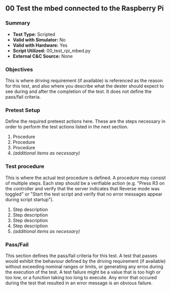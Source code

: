 ## 00 Test the mbed connected to the Raspberry Pi

### Summary

* **Test Type:**            Scripted
* **Valid with Simulator:** No
* **Valid with Hardware:**  Yes
* **Script Utilized:**      00_test_rpi_mbed.py
* **External C&C Source:**  None

### Objectives

This is where driving requirement (if available) is referenced as the reason for this test, and also where you describe what the dester should expect to see during and after the completion of the test. It does not define the pass/fail criteria.

### Pretest Setup

Define the required preteest actions here. These are the steps necessary in order to perform the test actions listed in the next section.

1. Procedure
2. Procedure
3. Procedure
4. *(additional items as necessary)*

### Test procedure

This is where the actual test procedure is defined. A procedure may consist of multiple steps. Each step should be a verifiable action (e.g. "Press R3 on the controller and verify that the server indicates that Reverse mode was toggled" or "Start the test script and verify that no error messages appear during script startup").

1. Step description
2. Step description
3. Step description
4. Step description
5. *(additional items as necessary)*

### Pass/Fail

This section defines the pass/fail criteria for this test. A test that passes would exhibit the behaviour defined by the driving requirement (if available) without exceeding nominal ranges or limits, or generating any erros during the execution of the test. A test failure might be a value that is too high or too low, or a function taking too long to execute. Any error that occured during the test that resulted in an error message is an obvious failure.
